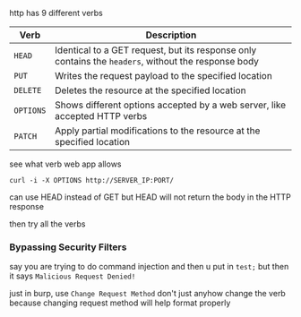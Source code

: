 http has 9 different verbs

|Verb|Description|
|---|---|
|`HEAD`|Identical to a GET request, but its response only contains the `headers`, without the response body|
|`PUT`|Writes the request payload to the specified location|
|`DELETE`|Deletes the resource at the specified location|
|`OPTIONS`|Shows different options accepted by a web server, like accepted HTTP verbs|
|`PATCH`|Apply partial modifications to the resource at the specified location|

see what verb web app allows
```
curl -i -X OPTIONS http://SERVER_IP:PORT/
```
can use HEAD instead of GET but HEAD will not return the body in the HTTP response

then try all the verbs

### Bypassing Security Filters
say you are trying to do command injection and then u put in `test;` but then it says `Malicious Request Denied!`

just in burp, use `Change Request Method` don't just anyhow change the verb because changing request method will help format properly